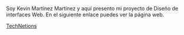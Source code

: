 Soy Kevin Martínez Martínez y aquí presento mi proyecto de Diseño de interfaces Web.
En el siguiente enlace puedes ver la página web.

[TechNetions](https://k3vmartinez.github.io/TechNetions_DIW/)